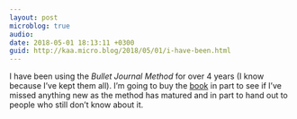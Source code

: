 ```yaml
---
layout: post
microblog: true
audio: 
date: 2018-05-01 18:13:11 +0300
guid: http://kaa.micro.blog/2018/05/01/i-have-been.html
---
```

I have been using the _Bullet Journal Method_ for over 4 years (I know because I’ve kept them all). I’m going to buy the [book](https://www.amazon.com/Bullet-Journal-Method-Present-Design/dp/0525533338/ref=as_li_ss_tl?ie=UTF8&qid=1524864141&sr=8-1&keywords=the+bullet+journal+method&dpID=61ANWIaIbeL&preST=_SY291_BO1,204,203,200_QL40_&dpSrc=srch&linkCode=sl1&tag=thebulletjournal-20&linkId=9d926320d4bac582c5d4d5554e62a9ed) in part to see if I’ve missed anything new as the method has matured and in part to hand out to people who still don’t know about it.

